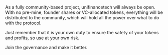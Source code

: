 As a fully community-based project, unifinancetech will always be open.  
With no pre-mine, founder shares or VC-allocated tokens, everything will be distributed to the community, which will hold all the power over what to do with the protocol.

Just remember that it is your own duty to ensure the safety of your tokens and profits, so use at your own risk.

Join the governance and make it better.